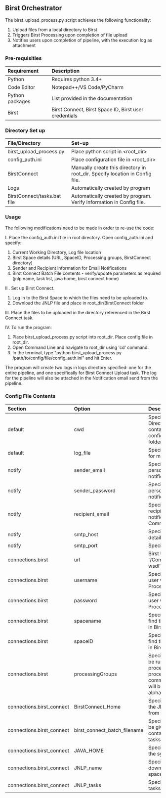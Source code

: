 
## Birst Orchestrator 

The birst_upload_process.py script achieves the following functionality:
1. Upload files from a local directory to Birst
2. Triggers Birst Processing upon completion of file upload
3. Notifies users upon completion of pipeline, with the execution log as attachment

### Pre-requisities

|Requirement|Description|
|:---                   |:---       |
|Python| Requires python 3.4+|
|Code Editor|Notepad++/VS Code/PyCharm|
|Python packages|List provided in the documentation|
|Birst|Birst Connect, Birst Space ID, Birst user credentials|

### Directory Set up

|File/Directory|Set-up|
|:---                   |:---       |
|birst_upload_process.py|Place python script in <root_dir>|
|config_auth.ini|Place configuration file in <root_dir>|
|BirstConnect|Manually create this directory in root_dir. Specify location in Config file.|
|Logs|Automatically created by program|
|BirstConnect/tasks.bat file|Automatically created by program. Verify information in Config file.|


### Usage

The following modifications need to be made in order to re-use the code: 

I. Place the config_auth.ini file in root directory. Open config_auth.ini and specify:
   1. Current Working Directory, Log file location
   2. Birst Space details (URL, SpaceID, Processing groups, BirstConnect directory)
   3. Sender and Recipient information for Email Notifications
   4. Birst Connect Batch File contents - verify/update parameters as required (jnlp name, task list, java home, birst connect home)

II . Set up Birst Connect.
   1. Log in to the Birst Space to which the files need to be uploaded to. 
   2. Download the JNLP file and place in root_dir/BirstConnect folder

III. Place the files to be uploaded in the directory referenced in the Birst Connect task. 

IV.  To run the program:
   
   1. Place birst_upload_process.py script into root_dir. Place config file in root_dir. 
   2. Open Command Line and navigate to root_dir using 'cd' command. 
   3. In the terminal, type "python birst_upload_process.py /path/to/config/file/config_auth.ini" and hit Enter. 
 
The program will create two logs in logs directory specified: one for the entire pipeline, and one specifically for Birst Connect Upload task. The log for the pipeline will also be attached in the Notification email send from the pipeline.

### Config File Contents

|Section|Option|Description|
|:---                   |:---       |:---       |
|default|cwd|Specify Current Working Directory (or root_dir containing the Python script, config file, BirstConnect folder)|
|default|log_file|Specify the desired location for maintaining Log files|
|notify|sender_email|Specify the email address of person sending the email notifications from pipeline|
|notify|sender_password|Specify the email password of person sending the email notifications from pipeline|
|notify|recipient_email|Specify the email address of recipient(s) of the email notifications from pipeline. Comma-separated list.|
|notify|smtp_host|Specify SMTP host server details|
|notify|smtp_port|Specify SMTP port details|
|connections.birst|url|Birst URL. Ensure to append '/CommandWebService.asmx?wsdl' as suffix|
|connections.birst|username|Specify Birst username for user who will be executing the Processing in Birst|
|connections.birst|password|Specify Birst password for user who will be executing the Processing in Birst|
|connections.birst|spacename|Specify space name (You can find this in Modify Properties in Birst)|
|connections.birst|spaceID|Specify space ID (You can find this in Modify Properties in Birst)|
|connections.birst|processingGroups|Specify Processing groups to be run in Birst. If multiple processing groups need to be processed, specify as a comma separated string. They will be processed in alphabetical/numerical order.|
|connections.birst_connect|BirstConnect_Home|Specify directory containing the JNLP file downloaded from the Birst space|
|connections.birst_connect|birst_connect_batch_filename|Specify the desired name to be given to the Batch file containing the Birst Connect tasks|
|connections.birst_connect|JAVA_HOME|Specify the JAVA location on the system|
|connections.birst_connect|JNLP_name|Specify name of the JNLP file downloaded from the Birst space|
|connections.birst_connect|JNLP_tasks|Specify the Birst Connect tasks to be run|
